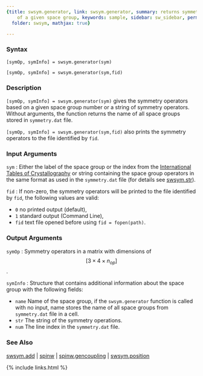 ```yaml
---
{title: swsym.generator, link: swsym.generator, summary: returns symmetry operators
    of a given space group, keywords: sample, sidebar: sw_sidebar, permalink: swsym_generator,
  folder: swsym, mathjax: true}

---
```

  
### Syntax
  
`[symOp, symInfo] = swsym.generator(sym)`
  
`[symOp, symInfo] = swsym.generator(sym,fid)`
 
### Description
  
`[symOp, symInfo] = swsym.generator(sym)` gives the symmetry operators
based on a given space group number or a string of symmetry operators.
Without arguments, the function returns the name of all space groups
stored in `symmetry.dat` file.
   
`[symOp, symInfo] = swsym.generator(sym,fid)` also prints the symmetry
operators to the file identified by `fid`.
 
### Input Arguments
  
`sym`
: Either the label of the space group or the index from
  the [International Tables of Crystallography](http://it.iucr.org/A/) or
  string containing the space group operators in the same format as used
  in the `symmetry.dat` file (for details see [swsym.str](swsym_str)).
  
`fid`
: If non-zero, the symmetry operators will be printed to the file
  identified by `fid`, the following values are valid:
  * `0`   no printed output (default),
  * `1`   standard output (Command Line),
  * `fid` text file opened before using `fid = fopen(path)`.
  
### Output Arguments
  
`symOp`
: Symmetry operators in a matrix with dimensions of $$[3\times 4\times
  n_{op}]$$.
 
`symInfo`
: Structure that contains additional information about the space 
  group with the following fields:
  * `name`    Name of the space group, if the `swsym.generator`
              function is called with no input, name stores the name of
              all space groups from `symmetry.dat` file in a cell.
  * `str`     The string of the symmetry operations.
  * `num`     The line index in the `symmetry.dat` file.
  
### See Also
  
[swsym.add](swsym_add) \| [spinw](spinw) \| [spinw.gencoupling](spinw_gencoupling) \| [swsym.position](swsym_position)
 

{% include links.html %}
